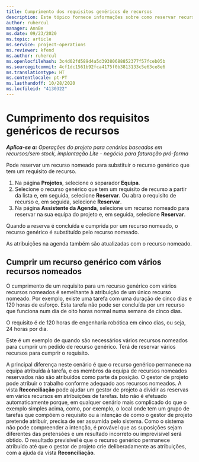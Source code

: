 ```yaml
---
title: Cumprimento dos requisitos genéricos de recursos
description: Este tópico fornece informações sobre como reservar recursos nomeados para um requisito de recurso genérico.
author: ruhercul
manager: AnnBe
ms.date: 09/23/2020
ms.topic: article
ms.service: project-operations
ms.reviewer: kfend
ms.author: ruhercul
ms.openlocfilehash: 3c4d02fd589d4a5d39380688852377f57fceb05b
ms.sourcegitcommit: 4cf1dc1561b92fca4175f0b3813133c5e63ce8e6
ms.translationtype: HT
ms.contentlocale: pt-PT
ms.lasthandoff: 10/28/2020
ms.locfileid: "4130322"
---
```

# <a name="generic-resource-requirement-fulfillment"></a>Cumprimento dos requisitos genéricos de recursos

_**Aplica-se a:** Operações do projeto para cenários baseados em recursos/sem stock, implantação Lite - negócio para faturação pró-forma_

Pode reservar um recurso nomeado para substituir o recurso genérico que tem um requisito de recurso.

1. Na página **Projetos**, selecione o separador **Equipa**.
2. Selecione o recurso genérico que tem um requisito de recurso a partir da lista e, em seguida, selecione **Reservar**. Ou abra o requisito de recurso e, em seguida, selecione **Reservar**.
3. Na página **Assistente da Agenda**, selecione um recurso nomeado para reservar na sua equipa do projeto e, em seguida, selecione **Reservar**.

Quando a reserva é concluída e cumprida por um recurso nomeado, o recurso genérico é substituído pelo recurso nomeado.

As atribuições na agenda também são atualizadas com o recurso nomeado.

## <a name="fulfill-a-generic-resource-with-multiple-named-resources"></a>Cumprir um recurso genérico com vários recursos nomeados
O cumprimento de um requisito para um recurso genérico com vários recursos nomeados é semelhante à atribuição de um único recurso nomeado. Por exemplo, existe uma tarefa com uma duração de cinco dias e 120 horas de esforço. Esta tarefa não pode ser concluída por um recurso que funciona num dia de oito horas normal numa semana de cinco dias. 

O requisito é de 120 horas de engenharia robótica em cinco dias, ou seja, 24 horas por dia.

Este é um exemplo de quando são necessários vários recursos nomeados para cumprir um pedido de recurso genérico. Terá de reservar vários recursos para cumprir o requisito.

A principal diferença neste cenário é que o recurso genérico permanece na equipa atribuída à tarefa, e os membros da equipa de recursos nomeados reservados não são atribuídos como parte da posição. O gestor de projeto pode atribuir o trabalho conforme adequado aos recursos nomeados. A vista **Reconciliação** pode ajudar um gestor de projeto a dividir as reservas em vários recursos em atribuições de tarefas. Isto não é efetuado automaticamente porque, em qualquer cenário mais complicado do que o exemplo simples acima, como, por exemplo, o local onde tem um grupo de tarefas que compõem o requisito ou a intenção de como o gestor de projeto pretende atribuir, precisa de ser assumida pelo sistema. Como o sistema não pode compreender a intenção, é provável que as suposições sejam diferentes das pretensões e um resultado incorreto ou imprevisível será obtido. O resultado previsível é que o recurso genérico permanece atribuído até que o gestor de projeto crie deliberadamente as atribuições, com a ajuda da vista **Reconciliação**.


